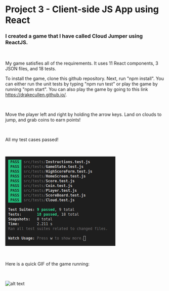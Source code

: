 # Project 3 - Client-side JS App using React

### I created a game that I have called Cloud Jumper using ReactJS.

<br/>

My game satisfies all of the requirements. It uses 11 React components, 3 JSON files, and 18 tests.
<br/>


To install the game, clone this github repository. Next, run "npm install". You can either run the unit tests by typing "npm run test" or play the game by running "npm start". You can also play the game by going to this link https://drakecullen.github.io/.

<br/>

Move the player left and right by holding the arrow keys. Land on clouds to jump, and grab coins to earn points!

<br/>

All my test cases passed!

<br/>

![alt text](src/imgs/test_cases.png)

<br/>

Here is a quick GIF of the game running:

<br/>

![alt text](src/imgs/gameplay.gif)
